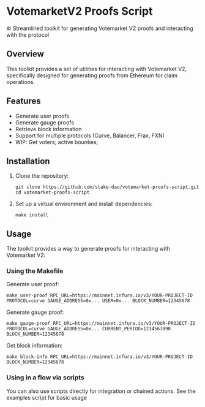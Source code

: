 # VotemarketV2 Proofs Script

⚙️ Streamlined toolkit for generating Votemarket V2 proofs and interacting with the protocol

## Overview

This toolkit provides a set of utilities for interacting with Votemarket V2, specifically designed for generating proofs from Ethereum for claim operations. 

## Features

- Generate user proofs
- Generate gauge proofs
- Retrieve block information
- Support for multiple protocols (Curve, Balancer, Frax, FXN)
- WIP: Get voters; active bounties;

## Installation

1. Clone the repository:
   ```
   git clone https://github.com/stake-dao/votemarket-proofs-script.git
   cd votemarket-proofs-script
   ```

2. Set up a virtual environment and install dependencies:
   ```
   make install
   ```

## Usage

The toolkit provides a way to generate proofs for interacting with Votemarket V2:

### Using the Makefile

Generate user proof:

```
make user-proof RPC_URL=https://mainnet.infura.io/v3/YOUR-PROJECT-ID PROTOCOL=curve GAUGE_ADDRESS=0x... USER=0x... BLOCK_NUMBER=12345678
```


Generate gauge proof:

```
make gauge-proof RPC_URL=https://mainnet.infura.io/v3/YOUR-PROJECT-ID PROTOCOL=curve GAUGE_ADDRESS=0x... CURRENT_PERIOD=1234567890 BLOCK_NUMBER=12345678
```

Get block information:

```
make block-info RPC_URL=https://mainnet.infura.io/v3/YOUR-PROJECT-ID BLOCK_NUMBER=12345678
```


### Using in a flow via scripts
You can also use scripts directly for integration or chained actions. See the examples script for basic usage
